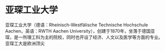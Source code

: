 # 亚琛工业大学

亚琛工业大学（德语：Rheinisch-Westfälische Technische Hochschule Aachen，英语：RWTH Aachen University），创建于1870年，坐落于德国亚琛，是一所理工科为主的院校，同时也开设了经济、人文以及医学等方面的专业。 亚琛工大是欧洲顶尖